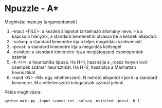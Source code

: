 # Npuzzle - A*
Meghívás: main.py [argumentumok]
1. –input \<FILE>: a kezdeti állapotot tartalmazó állomány neve. Ha a kapcsoló hiányzik, a standard bemenetrõl
olvassa be a kezdeti állapotot.
2. –solseq: a standard kimenetre írja a teljes megoldási szekvenciát
3. –pcost: a standard kimenetre írja a megoldás költségét
4. –nvisited: a standard kimenetre írja a meglátogatott csomópontok számát
5. –h \<H>: a heurisztika típusa. Ha H=1, használja a „rossz helyen levõ csempék száma” heurisztikát. Ha H=2, használja a Manhattan heurisztikát.
6. –rand \<N> \<M> egy véletlenszerû, N méretû állapotot írjon ki a standard kimenetre. M a véletlenszerû
tologatások számát jelenti.

Példa meghívásra:
```
python main.py -input szamok.txt -solseq -nvisited -pcost -h 1
```

